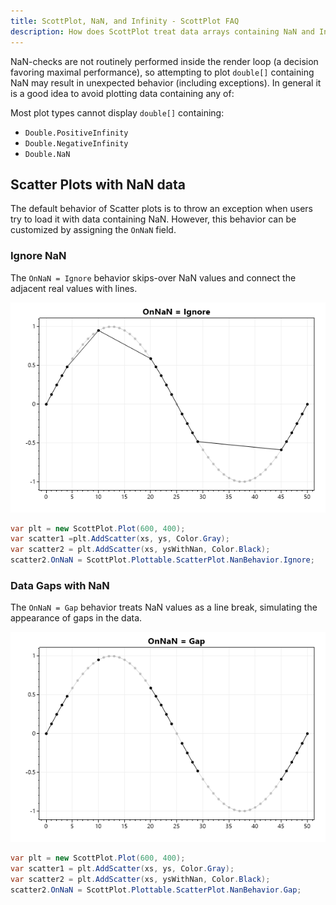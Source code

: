 ```yaml
---
title: ScottPlot, NaN, and Infinity - ScottPlot FAQ
description: How does ScottPlot treat data arrays containing NaN and Infinity?
---
```


NaN-checks are not routinely performed inside the render loop (a decision favoring maximal performance), so attempting to plot `double[]` containing NaN may result in unexpected behavior (including exceptions). In general it is a good idea to avoid plotting data containing any of:

Most plot types cannot display `double[]` containing:
* `Double.PositiveInfinity`
* `Double.NegativeInfinity`
* `Double.NaN`

## Scatter Plots with NaN data

The default behavior of Scatter plots is to throw an exception when users try to load it with data containing NaN. However, this behavior can be customized by assigning the `OnNaN` field.

### Ignore NaN

The `OnNaN = Ignore` behavior skips-over NaN values and connect the adjacent real values with lines.

![](scatter_nan_ignore.png)

```cs
var plt = new ScottPlot.Plot(600, 400);
var scatter1 =plt.AddScatter(xs, ys, Color.Gray);
var scatter2 = plt.AddScatter(xs, ysWithNan, Color.Black);
scatter2.OnNaN = ScottPlot.Plottable.ScatterPlot.NanBehavior.Ignore;
```

### Data Gaps with NaN

The `OnNaN = Gap` behavior treats NaN values as a line break, simulating the appearance of gaps in the data.

![](scatter_nan_gap.png)

```cs
var plt = new ScottPlot.Plot(600, 400);
var scatter1 = plt.AddScatter(xs, ys, Color.Gray);
var scatter2 = plt.AddScatter(xs, ysWithNan, Color.Black);
scatter2.OnNaN = ScottPlot.Plottable.ScatterPlot.NanBehavior.Gap;
```